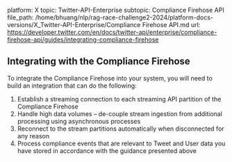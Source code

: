 platform: X
topic: Twitter-API-Enterprise
subtopic: Compliance Firehose API
file_path: /home/bhuang/nlp/rag-race-challenge2-2024/platform-docs-versions/X_Twitter-API-Enterprise/Compliance Firehose API.md
url: https://developer.twitter.com/en/docs/twitter-api/enterprise/compliance-firehose-api/guides/integrating-compliance-firehose

## Integrating with the Compliance Firehose

To integrate the Compliance Firehose into your system, you will need to build an integration that can do the following:

1. Establish a streaming connection to each streaming API partition of the Compliance Firehose
2. Handle high data volumes – de-couple stream ingestion from additional processing using asynchronous processes
3. Reconnect to the stream partitions automatically when disconnected for any reason
4. Process compliance events that are relevant to Tweet and User data you have stored in accordance with the guidance presented above